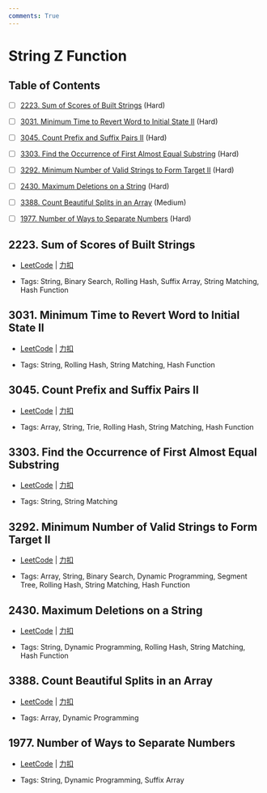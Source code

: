 ```yaml
---
comments: True
---
```


# String Z Function

## Table of Contents

- [ ] [2223. Sum of Scores of Built Strings](#2223-sum-of-scores-of-built-strings) (Hard)
- [ ] [3031. Minimum Time to Revert Word to Initial State II](#3031-minimum-time-to-revert-word-to-initial-state-ii) (Hard)
- [ ] [3045. Count Prefix and Suffix Pairs II](#3045-count-prefix-and-suffix-pairs-ii) (Hard)
- [ ] [3303. Find the Occurrence of First Almost Equal Substring](#3303-find-the-occurrence-of-first-almost-equal-substring) (Hard)
- [ ] [3292. Minimum Number of Valid Strings to Form Target II](#3292-minimum-number-of-valid-strings-to-form-target-ii) (Hard)
- [ ] [2430. Maximum Deletions on a String](#2430-maximum-deletions-on-a-string) (Hard)
- [ ] [3388. Count Beautiful Splits in an Array](#3388-count-beautiful-splits-in-an-array) (Medium)
- [ ] [1977. Number of Ways to Separate Numbers](#1977-number-of-ways-to-separate-numbers) (Hard)


## 2223. Sum of Scores of Built Strings

-    [LeetCode](https://leetcode.com/problems/sum-of-scores-of-built-strings/) | [力扣](https://leetcode.cn/problems/sum-of-scores-of-built-strings/)

-   Tags: String, Binary Search, Rolling Hash, Suffix Array, String Matching, Hash Function



## 3031. Minimum Time to Revert Word to Initial State II

-    [LeetCode](https://leetcode.com/problems/minimum-time-to-revert-word-to-initial-state-ii/) | [力扣](https://leetcode.cn/problems/minimum-time-to-revert-word-to-initial-state-ii/)

-   Tags: String, Rolling Hash, String Matching, Hash Function



## 3045. Count Prefix and Suffix Pairs II

-    [LeetCode](https://leetcode.com/problems/count-prefix-and-suffix-pairs-ii/) | [力扣](https://leetcode.cn/problems/count-prefix-and-suffix-pairs-ii/)

-   Tags: Array, String, Trie, Rolling Hash, String Matching, Hash Function



## 3303. Find the Occurrence of First Almost Equal Substring

-    [LeetCode](https://leetcode.com/problems/find-the-occurrence-of-first-almost-equal-substring/) | [力扣](https://leetcode.cn/problems/find-the-occurrence-of-first-almost-equal-substring/)

-   Tags: String, String Matching



## 3292. Minimum Number of Valid Strings to Form Target II

-    [LeetCode](https://leetcode.com/problems/minimum-number-of-valid-strings-to-form-target-ii/) | [力扣](https://leetcode.cn/problems/minimum-number-of-valid-strings-to-form-target-ii/)

-   Tags: Array, String, Binary Search, Dynamic Programming, Segment Tree, Rolling Hash, String Matching, Hash Function



## 2430. Maximum Deletions on a String

-    [LeetCode](https://leetcode.com/problems/maximum-deletions-on-a-string/) | [力扣](https://leetcode.cn/problems/maximum-deletions-on-a-string/)

-   Tags: String, Dynamic Programming, Rolling Hash, String Matching, Hash Function



## 3388. Count Beautiful Splits in an Array

-    [LeetCode](https://leetcode.com/problems/count-beautiful-splits-in-an-array/) | [力扣](https://leetcode.cn/problems/count-beautiful-splits-in-an-array/)

-   Tags: Array, Dynamic Programming



## 1977. Number of Ways to Separate Numbers

-    [LeetCode](https://leetcode.com/problems/number-of-ways-to-separate-numbers/) | [力扣](https://leetcode.cn/problems/number-of-ways-to-separate-numbers/)

-   Tags: String, Dynamic Programming, Suffix Array



